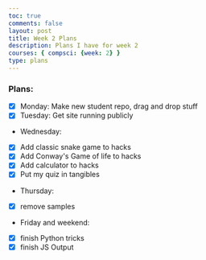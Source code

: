 ```yaml
---
toc: true
comments: false
layout: post
title: Week 2 Plans
description: Plans I have for week 2
courses: { compsci: {week: 2} }
type: plans
---
```


### Plans:
- [x] Monday: Make new student repo, drag and drop stuff
- [x] Tuesday: Get site running publicly
- Wednesday: 
- [x] Add classic snake game to hacks
- [x] Add Conway's Game of life to hacks
- [x] Add calculator to hacks
- [x] Put my quiz in tangibles
- Thursday:
- [x] remove samples
- Friday and weekend:
- [x] finish Python tricks
- [X] finish JS Output